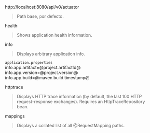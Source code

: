 http://localhost:8080/api/v0/actuator
> Path base, por defecto.

health
> Shows application health information.

info
> Displays arbitrary application info.

`application.properties`   
info.app.artifact=@project.artifactId@   
info.app.version=@project.version@   
info.app.build=@maven.build.timestamp@   

httptrace
> Displays HTTP trace information (by default, the last 100 HTTP request-response exchanges). Requires an HttpTraceRepository bean.

mappings
> Displays a collated list of all @RequestMapping paths.